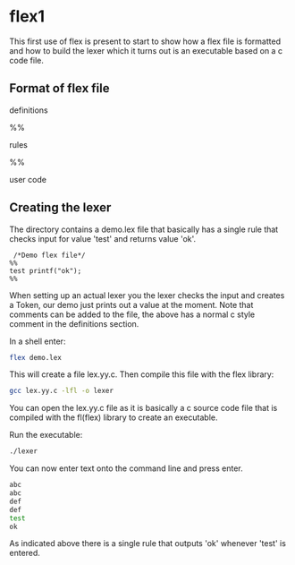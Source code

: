 # flex1
This first use of flex is present to start to show how a flex file is formatted and how to build the lexer which it turns out is an executable based on a c code file.

## Format of flex file

definitions

%%

rules

%%

user code

## Creating the lexer
The directory contains a demo.lex file that basically has a single rule that checks input for value 'test' and returns value 'ok'.

```
 /*Demo flex file*/
%%
test printf("ok");
%%
```
When setting up an actual lexer you the lexer checks the input and creates a Token, our demo just prints out a value at the moment. Note that comments can be added to the file, the above has a normal c style comment in the definitions section.

In a shell enter:

```bash
flex demo.lex
```

This will create a file lex.yy.c. Then compile this file with the flex library:
```bash
gcc lex.yy.c -lfl -o lexer
```
You can open the lex.yy.c file as it is basically a c source code file that is compiled with the fl(flex) library to create an executable.

Run the executable:
```bash
./lexer
```

You can now enter text onto the command line and press enter.
```bash
abc
abc
def
def
test
ok
```
As indicated above there is a single rule that outputs 'ok' whenever 'test' is entered.
